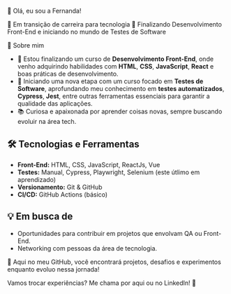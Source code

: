 
👋 Olá, eu sou a Fernanda!

🔄 Em transição de carreira para tecnologia
🎯 Finalizando Desenvolvimento Front-End e iniciando no mundo de Testes de Software


🚀 Sobre mim

- 🎯 Estou finalizando um curso de **Desenvolvimento Front-End**, onde venho adquirindo habilidades com **HTML**, **CSS**, **JavaScript**, **React** e boas práticas de desenvolvimento.
- 🧪 Iniciando uma nova etapa com um curso focado em **Testes de Software**, aprofundando meu conhecimento em **testes automatizados**, **Cypress**, **Jest**, entre outras ferramentas essenciais para garantir a qualidade das aplicações.
- 📚 Curiosa e apaixonada por aprender coisas novas, sempre buscando evoluir na área tech.

## 🛠️ Tecnologias e Ferramentas

- **Front-End:** HTML, CSS, JavaScript, ReactJs, Vue
- **Testes:** Manual, Cypress, Playwright, Selenium (este útlimo em aprendizado)
- **Versionamento:** Git & GitHub
- **CI/CD:** GitHub Actions (básico)

## 💡 Em busca de

- Oportunidades para contribuir em projetos que envolvam QA ou Front-End.
- Networking com pessoas da área de tecnologia.


📌 Aqui no meu GitHub, você encontrará projetos, desafios e experimentos enquanto evoluo nessa jornada!

Vamos trocar experiências? Me chama por aqui ou no LinkedIn! 🚀
